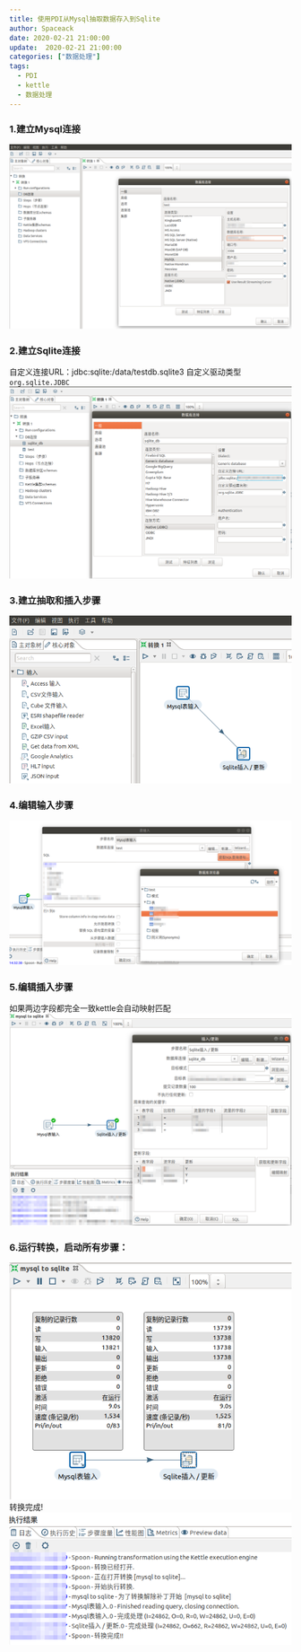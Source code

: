 ```yaml
---
title: 使用PDI从Mysql抽取数据存入到Sqlite
author: Spaceack
date: 2020-02-21 21:00:00
update:  2020-02-21 21:00:00
categories: ["数据处理"]
tags: 
  - PDI
  - kettle
  - 数据处理
---
```

### 1.建立Mysql连接
![image.png](1-0.png)
### 2.建立Sqlite连接
自定义连接URL：jdbc:sqlite:/data/testdb.sqlite3
自定义驱动类型 `org.sqlite.JDBC`
![image.png](1-1.png)
### 3.建立抽取和插入步骤    
![image.png](1-2.png)

### 4.编辑输入步骤
![image.png](1-3.png)
### 5.编辑插入步骤
如果两边字段都完全一致kettle会自动映射匹配
![image.png](1-4.png)

### 6.运行转换，启动所有步骤：
![image.png](1-5.png)
转换完成!
![image.png](1-6.png)